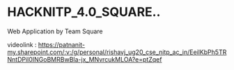 # HACKNITP_4.0_SQUARE..
Web Application by Team Square


videolink : https://patnanit-my.sharepoint.com/:v:/g/personal/rishavj_ug20_cse_nitp_ac_in/EeilKbPh5TRNntDPil0INGoBMRBwBla-jx_MNvrcukMLOA?e=ptZqef

